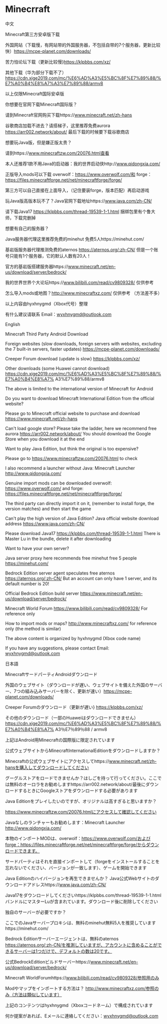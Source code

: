 # Minecrraft

中文

Minecraft第三方安卓版下载

外国网站（下载慢，有网站带的外国服务器，不包括自带的7个服务器，更新比较快）https://mcpe-planet.com/downloads/

苦力怕论坛下载（更新比较慢}https://klpbbs.com/xz/

其他下载（华为部分下载不了）https://cdn.xige2019.com/mc/%E6%AD%A3%E5%BC%8F%E7%89%88/%E7%A0%B4%E8%A7%A3%E7%89%88/armv8

以上仅限Minecraft国际安卓版

你想要在官网下载Minecraft国际版？

请到Minecraft官网购买下载https://www.minecraft.net/zh-hans  

谷歌商店加载不进去？请搭梯子，这里推荐免费aurora  https://arr002.network/about/ 最后下载的时候要下载谷歌商店

想要玩Java版，但是嫌正版太贵？

请到https://www.minecraftzw.com/20076.html查看

本人还推荐1款不用Java的启动器：我的世界启动侠http://www.qidongxia.com/

正版导入mods可以下载 overwolf：https://www.overwolf.com/和 forge： https://files.minecraftforge.net/net/minecraftforge/forge/

第三方可以自己直接在上面导入，（记住要装forge，版本匹配）再启动游戏

玩Java版高版本玩不了？Java官网下载地址https://www.java.com/zh-CN/

请下载Java17  https://klpbbs.com/thread-19539-1-1.html 捆绑包里有个鲁大师，下载完删掉

想要有自己的服务器？

Java服务器代理这里推荐免费的minehut 免费5人https://minehut.com/

基岩版服务器代理推测免费的aternos https://aternos.org/:zh-CN/ 但是一个账号只能有1个服务器，它的默认人数有20人！

官方的基岩版搭建服务器https://www.minecraft.net/en-us/download/server/bedrock/

我的世界世界个大论坛https://www.bilibili.com/read/cv9809328/ 仅供参考

怎么导入mods或地图？http://www.minecraftxz.com/ 仅供参考 （方法差不多）

以上内容由hyxhnygmd（Xbox代号）整理

有什么建议请联系 Email：wyxhnygmd@outlook.com

English

Minecraft Third Party Android Download

Foreign websites (slow downloads, foreign servers with websites, excluding the 7 built-in servers, faster updates) https://mcpe-planet.com/downloads/

Creeper Forum download (update is slow} https://klpbbs.com/xz/

Other downloads (some Huawei cannot download) https://cdn.xige2019.com/mc/%E6%AD%A3%E5%BC%8F%E7%89%88/%E7%A0%B4%E8%A7% A3%E7%89%88/armv8

The above is limited to the international version of Minecraft for Android

Do you want to download Minecraft International Edition from the official website?

Please go to Minecraft official website to purchase and download https://www.minecraft.net/zh-hans

Can't load google store? Please take the ladder, here we recommend free aurora https://arr002.network/about/ You should download the Google Store when you download it at the end

Want to play Java Edition, but think the original is too expensive?

Please go to https://www.minecraftzw.com/20076.html to check

I also recommend a launcher without Java: Minecraft Launcher http://www.qidongxia.com/

Genuine import mods can be downloaded overwolf: https://www.overwolf.com/ and forge: https://files.minecraftforge.net/net/minecraftforge/forge/

The third party can directly import it on it, (remember to install forge, the version matches) and then start the game

Can't play the high version of Java Edition? Java official website download address https://www.java.com/zh-CN/

Please download Java17 https://klpbbs.com/thread-19539-1-1.html There is Master Lu in the bundle, delete it after downloading

Want to have your own server?

Java server proxy here recommends free minehut free 5 people https://minehut.com/

Bedrock Edition server agent speculates free aternos https://aternos.org/:zh-CN/ But an account can only have 1 server, and its default number is 20!

Official Bedrock Edition build server https://www.minecraft.net/en-us/download/server/bedrock/

Minecraft World Forum https://www.bilibili.com/read/cv9809328/ For reference only

How to import mods or maps? http://www.minecraftxz.com/ for reference only (the method is similar)

The above content is organized by hyxhnygmd (Xbox code name)

If you have any suggestions, please contact Email: wyxhnygmd@outlook.com

日本語

MinecraftサードパーティAndroidダウンロード

外国のウェブサイト（ダウンロードが遅い、ウェブサイトを備えた外国のサーバー、7つの組み込みサーバーを除く、更新が速い）https://mcpe-planet.com/downloads/

Creeper Forumのダウンロード（更新が遅い} https://klpbbs.com/xz/

その他のダウンロード（一部のHuaweiはダウンロードできません）https://cdn.xige2019.com/mc/%E6%AD%A3%E5%BC%8F%E7%89%88/%E7%A0%B4%E8%A7% A3％E7％89％88 / armv8

上記はAndroid用Minecraftの国際版に限定されています

公式ウェブサイトからMinecraftInternationalEditionをダウンロードしますか？

Minecraftの公式ウェブサイトにアクセスしてhttps://www.minecraft.net/zh-hansを購入してダウンロードしてください

グーグルストアをロードできませんか？はしごを持って行ってください。ここでは無料のオーロラをお勧めしますhttps://arr002.network/about/最後にダウンロードするときにGoogleストアをダウンロードする必要があります

Java Editionをプレイしたいのですが、オリジナルは高すぎると思いますか？

https://www.minecraftzw.com/20076.htmlにアクセスして確認してください

Javaなしのランチャーもお勧めします：Minecraft Launcher http://www.qidongxia.com/

本物のインポートMODは、overwolf：https://www.overwolf.com/およびforge：https://files.minecraftforge.net/net/minecraftforge/forge/からダウンロードできます。

サードパーティはそれを直接インポートして（forgeをインストールすることを忘れないでください、バージョンが一致します）、ゲームを開始できます

Java Editionのハイバージョンを再生できませんか？ Java公式Webサイトのダウンロードアドレスhttps://www.java.com/zh-CN/

Java17をダウンロードしてくださいhttps://klpbbs.com/thread-19539-1-1.htmlバンドルにマスターLuが含まれています。ダウンロード後に削除してください

独自のサーバーが必要ですか？

ここでのJavaサーバープロキシは、無料のminehut無料5人を推奨していますhttps://minehut.com/

Bedrock Editionサーバーエージェントは、無料のaternos https://aternos.org/:zh-CN/を推測していますが、アカウントに含めることができるサーバーは1つだけで、デフォルトの数は20です。

公式BedrockEditionビルドサーバーhttps://www.minecraft.net/en-us/download/server/bedrock/

Minecraft WorldForumhttps://www.bilibili.com/read/cv9809328/参照用のみ

Modやマップをインポートする方法は？ http://www.minecraftxz.com/参照のみ（方法は類似しています）

上記のコンテンツはhyxhnygmd（Xboxコードネーム）で構成されています

何か提案があれば、Eメールに連絡してください：wyxhnygmd@outlook.com

